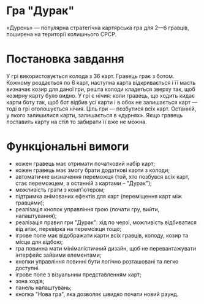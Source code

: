 # Гра "Дурак"
«Дурень» — популярна стратегічна картярська гра для 2—6 гравців, поширена на території колишнього СРСР.
# Постановка завдання
У грі використовується колода з 36 карт. Гравець грає з ботом. Кожному роздається по 6 карт, наступна карта відкривається і її масть визначає козир для даної гри, решта колоди кладеться зверху так, щоб козирну карту було видно.
У грі є нічия: коли гравець, що ходить кидає карти боту так, щоб бот відбив усі карти і в обох не залишається карт — тоді в грі оголошується нічия.
Ціль гри — позбутися всіх карт. Останній, у якого залишилися карти, залишається в «дурнях». Якщо гравець поставить карту на стіл то забирати її вже не можна.
# Функціональні вимоги
-	кожен гравець має отримати початковий набір карт;
-	кожен гравець має змогу брати додаткові карти з колоди;
-	автоматичне визначення переможця (той, хто позбувся всіх карт, стає переможцем, а останній з картами – "Дурак");
-	можливість грати з комп’ютером;
-	підтримка анімованих ефектів для карт (переміщення карт між гравцями);
-	реалізація кнопок управління грою (почати гру, вийти, налаштування);
-	реалізація правил гри "Дурак": хід по черзі, можливість відбиватися від атак, перевірка на переможця тощо;
-	ігрове поле має відображати карти всіх гравців, колоду, козир та місце для відбою;
-	гра повинна мати мінімалістичний дизайн, щоб не перевантажувати інтерфейс зайвими елементами;
-	кнопки управління повинні бути логічно розташовані та легко доступні.
-	ігрове поле з візуальним представленням карт;
-	зона ходів;
-	панель налаштувань;
-	кнопка "Нова гра", яка дозволяє швидко почати новий раунд.
